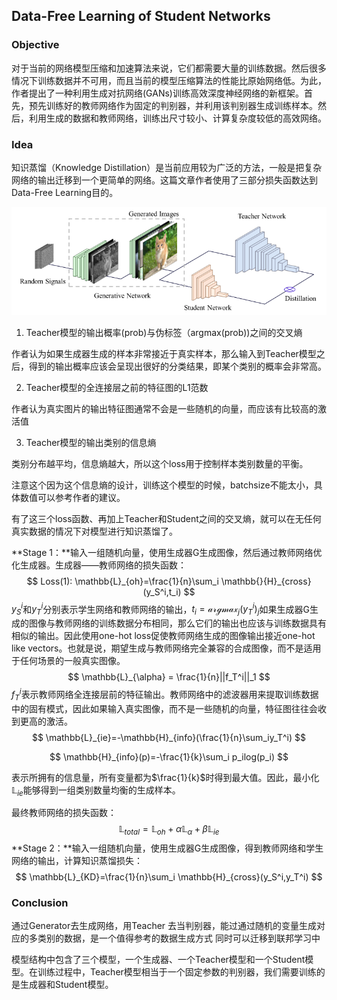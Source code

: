 ## Data-Free Learning of Student Networks

### Objective

对于当前的网络模型压缩和加速算法来说，它们都需要大量的训练数据。然后很多情况下训练数据并不可用，而且当前的模型压缩算法的性能比原始网络低。为此，作者提出了一种利用生成对抗网络(GANs)训练高效深度神经网络的新框架。首先，预先训练好的教师网络作为固定的判别器，并利用该判别器生成训练样本。然后，利用生成的数据和教师网络，训练出尺寸较小、计算复杂度较低的高效网络。

### Idea

知识蒸馏（Knowledge Distillation）是当前应用较为广泛的方法，一般是把复杂网络的输出迁移到一个更简单的网络。这篇文章作者使用了三部分损失函数达到Data-Free Learning目的。



![DFL_SN](./DFL_SN.png)

1. Teacher模型的输出概率(prob)与伪标签（argmax(prob))之间的交叉熵

作者认为如果生成器生成的样本非常接近于真实样本，那么输入到Teacher模型之后，得到的输出概率应该会呈现出很好的分类结果，即某个类别的概率会非常高。

2. Teacher模型的全连接层之前的特征图的L1范数

作者认为真实图片的输出特征图通常不会是一些随机的向量，而应该有比较高的激活值

3. Teacher模型的输出类别的信息熵

类别分布越平均，信息熵越大，所以这个loss用于控制样本类别数量的平衡。

注意这个因为这个信息熵的设计，训练这个模型的时候，batchsize不能太小，具体数值可以参考作者的建议。

有了这三个loss函数、再加上Teacher和Student之间的交叉熵，就可以在无任何真实数据的情况下对模型进行知识蒸馏了。

**Stage 1：**输入一组随机向量，使用生成器G生成图像，然后通过教师网络优化生成器。生成器——教师网络的损失函数：
$$
Loss(1): \mathbb{L}_{oh}=\frac{1}{n}\sum_i \mathbb{}{H}_{cross}(y_S^i,t_i)
$$
$y_S^i$和$y_T^i$分别表示学生网络和教师网络的输出，$t_i=\mathcal{argmax}_j (y_T^i)_j$如果生成器G生成的图像与教师网络的训练数据分布相同，那么它们的输出也应该与训练数据具有相似的输出。因此使用one-hot loss促使教师网络生成的图像输出接近one-hot like vectors。也就是说，期望生成与教师网络完全兼容的合成图像，而不是适用于任何场景的一般真实图像。
$$
\mathbb{L}_{\alpha} = \frac{1}{n}||f_T^i||_1
$$
$f_T^i$表示教师网络全连接层前的特征输出。教师网络中的滤波器用来提取训练数据中的固有模式，因此如果输入真实图像，而不是一些随机的向量，特征图往往会收到更高的激活。
$$
\mathbb{L}_{ie}=-\mathbb{H}_{info}(\frac{1}{n}\sum_iy_T^i)
$$

$$
\mathbb{H}_{info}(p)=-\frac{1}{k}\sum_i p_ilog(p_i)
$$

表示所拥有的信息量，所有变量都为$\frac{1}{k}$时得到最大值。因此，最小化$\mathbb{L}_{ie}$能够得到一组类别数量均衡的生成样本。

最终教师网络的损失函数： 
$$
\mathbb{L}_{total} = \mathbb{L}_{oh}+\alpha \mathbb{L}_{\alpha}+\beta \mathbb{L}_{ie}
$$
**Stage 2：**输入一组随机向量，使用生成器G生成图像，得到教师网络和学生网络的输出，计算知识蒸馏损失：
$$
\mathbb{L}_{KD}=\frac{1}{n}\sum_i \mathbb{H}_{cross}(y_S^i,y_T^i)
$$

### Conclusion 

通过Generator去生成网络，用Teacher 去当判别器，能过通过随机的变量生成对应的多类别的数据，是一个值得参考的数据生成方式 同时可以迁移到联邦学习中

模型结构中包含了三个模型，一个生成器、一个Teacher模型和一个Student模型。在训练过程中，Teacher模型相当于一个固定参数的判别器，我们需要训练的是生成器和Student模型。







